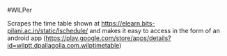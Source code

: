 #WILPer

Scrapes the time table shown at https://elearn.bits-pilani.ac.in/static/lschedule/ and makes it easy to access in the form of an android app (https://play.google.com/store/apps/details?id=wilptt.dpallagolla.com.wilptimetable)

